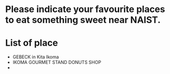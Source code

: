 # Please indicate your favourite places to eat something sweet near NAIST.

# List of place
- GEBECK in Kita Ikoma
- IKOMA GOURMET STAND DONUTS SHOP
- 
